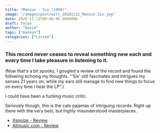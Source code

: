```yaml
---
title: "Mansun - Six (1999)"
image: "/images/post/wilt_20201112_Mansun.Six.jpg"
date: 2020-11-12T00:00:00.0000000
draft: false
author: "David"
tags: ["mansun"]
categories: ["Listen"]
---
```

### This record never ceases to reveal something new each and every time I take pleasure in listening to it.

 (Now that's a bit spooky, I googled a review of the record and found the following echoing my thoughts. "‘Six’ still fascinates and intrigues my senses 21 years on, while my ears still manage to find new things to focus on every time I hear the LP".)

 I could have been a fucking music critic.   
  
Seriously though, this is the cats pajamas of intriguing records. Right up there with the very best, but highly misunderstood masterpieces.

-  [Xsnoize - Review](https://www.xsnoize.com/album-review-mansun-six-deluxe-edition/)
-  [Allmusic.com - Review](https://www.allmusic.com/album/six-mw0000666416)